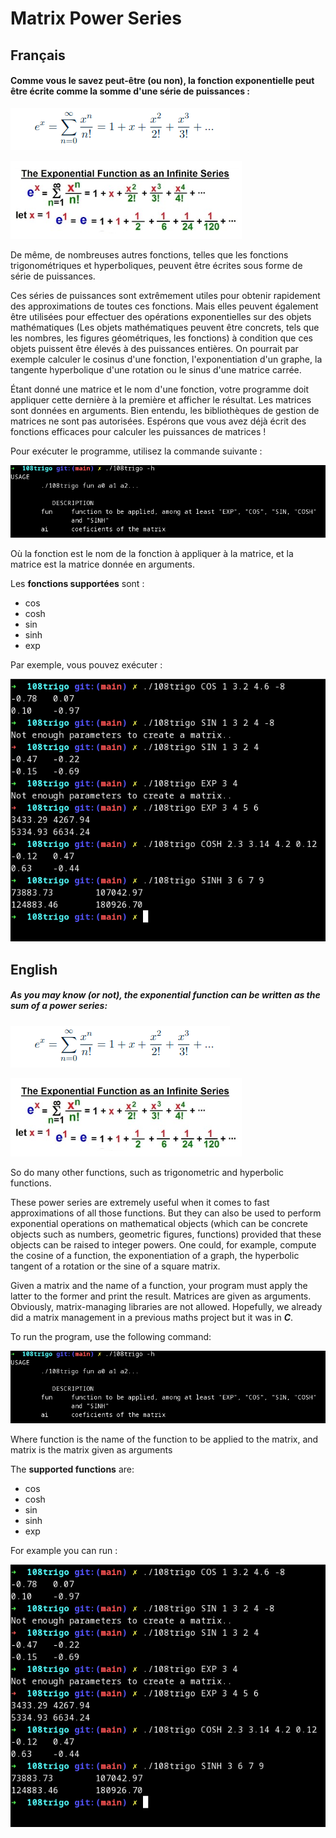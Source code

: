 #  __Matrix Power Series__

## Français

#### Comme vous le savez peut-être (ou non), la fonction exponentielle peut être écrite comme la somme d'une série de puissances :

![Calcul](include/calcul108.png)

![Exemple du Calcul](include/exempledecompo108.png)

De même, de nombreuses autres fonctions, telles que les fonctions trigonométriques et hyperboliques, peuvent être écrites sous forme de série de puissances.

Ces séries de puissances sont extrêmement utiles pour obtenir rapidement des approximations de toutes ces fonctions. Mais elles peuvent également être utilisées pour effectuer des opérations exponentielles sur des objets mathématiques (Les objets mathématiques peuvent être concrets, tels que les nombres, les figures géométriques, les fonctions) à condition que ces objets puissent être élevés à des puissances entières. On pourrait par exemple calculer le cosinus d'une fonction, l'exponentiation d'un graphe, la tangente hyperbolique d'une rotation ou le sinus d'une matrice carrée.

Étant donné une matrice et le nom d'une fonction, votre programme doit appliquer cette dernière à la première et afficher le résultat. Les matrices sont données en arguments. Bien entendu, les bibliothèques de gestion de matrices ne sont pas autorisées. Espérons que vous avez déjà écrit des fonctions efficaces pour calculer les puissances de matrices !

Pour exécuter le programme, utilisez la commande suivante :

!["-h" : Utilisation du programme](include/manhelp108.png)

Où la fonction est le nom de la fonction à appliquer à la matrice, et la matrice est la matrice donnée en arguments.

Les __fonctions supportées__ sont :

   - cos
   - cosh
   - sin
   - sinh
   - exp

Par exemple, vous pouvez exécuter :

![Exemple d'utilisation](include/exempleutilisation108.png)


## English

##### As you may know (or not), the exponential function can be written as the sum of a power series:

![Calcul](include/calcul108.png)

![Calcul example](include/exempledecompo108.png)

So do many other functions, such as trigonometric and hyperbolic functions.

These power series are extremely useful when it comes to fast approximations of all those functions. But they can also be used to perform exponential operations on mathematical objects (which can be concrete objects such as numbers, geometric figures, functions) provided that these objects can be raised to integer powers. One could, for example, compute the cosine of a function, the exponentiation of a graph, the hyperbolic tangent of a rotation or the sine of a square matrix.


Given a matrix and the name of a function, your program must apply the latter to the former and print the result. Matrices are given as arguments. Obviously, matrix-managing libraries are not allowed. Hopefully, we already did a matrix management in a previous maths project but it was in ___C___.

To run the program, use the following command:


!["-h" : Program use](include/manhelp108.png)

Where function is the name of the function to be applied to the matrix, and matrix is the matrix given as arguments


The __supported functions__ are:

   - cos
   - cosh
   - sin
   - sinh
   - exp

For example you can run : 

![Utilisation example](include/exempleutilisation108.png)
